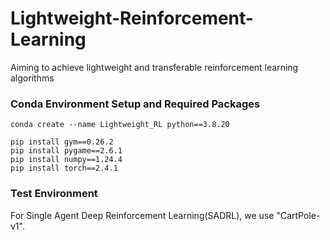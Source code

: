 # Lightweight-Reinforcement-Learning
Aiming to achieve lightweight and transferable reinforcement learning algorithms

### Conda Environment Setup and Required Packages

```shell
conda create --name Lightweight_RL python==3.8.20
```

```shell
pip install gym==0.26.2
pip install pygame==2.6.1
pip install numpy==1.24.4
pip install torch==2.4.1
```

### Test Environment

For Single Agent Deep Reinforcement Learning(SADRL), we use "CartPole-v1".
